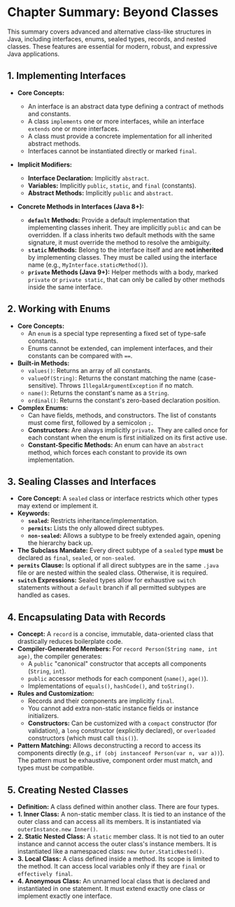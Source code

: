 # Chapter Summary: Beyond Classes

This summary covers advanced and alternative class-like structures in Java, including interfaces, enums, sealed types, records, and nested classes. These features are essential for modern, robust, and expressive Java applications.

## 1. Implementing Interfaces

* **Core Concepts:**
    * An interface is an abstract data type defining a contract of methods and constants.
    * A class `implements` one or more interfaces, while an interface `extends` one or more interfaces.
    * A class must provide a concrete implementation for all inherited abstract methods.
    * Interfaces cannot be instantiated directly or marked `final`.

* **Implicit Modifiers:**
    * **Interface Declaration:** Implicitly `abstract`.
    * **Variables:** Implicitly `public`, `static`, and `final` (constants).
    * **Abstract Methods:** Implicitly `public` and `abstract`.

* **Concrete Methods in Interfaces (Java 8+):**
    * **`default` Methods:** Provide a default implementation that implementing classes inherit. They are implicitly `public` and can be overridden. If a class inherits two default methods with the same signature, it must override the method to resolve the ambiguity.
    * **`static` Methods:** Belong to the interface itself and are **not inherited** by implementing classes. They must be called using the interface name (e.g., `MyInterface.staticMethod()`).
    * **`private` Methods (Java 9+):** Helper methods with a body, marked `private` or `private static`, that can only be called by other methods inside the same interface.

## 2. Working with Enums

* **Core Concepts:**
    * An `enum` is a special type representing a fixed set of type-safe constants.
    * Enums cannot be extended, can implement interfaces, and their constants can be compared with `==`.
* **Built-in Methods:**
    * `values()`: Returns an array of all constants.
    * `valueOf(String)`: Returns the constant matching the name (case-sensitive). Throws `IllegalArgumentException` if no match.
    * `name()`: Returns the constant's name as a `String`.
    * `ordinal()`: Returns the constant's zero-based declaration position.
* **Complex Enums:**
    * Can have fields, methods, and constructors. The list of constants must come first, followed by a semicolon `;`.
    * **Constructors:** Are always implicitly `private`. They are called once for each constant when the enum is first initialized on its first active use.
    * **Constant-Specific Methods:** An enum can have an `abstract` method, which forces each constant to provide its own implementation.

## 3. Sealing Classes and Interfaces

* **Core Concept:** A `sealed` class or interface restricts which other types may extend or implement it.
* **Keywords:**
    * **`sealed`:** Restricts inheritance/implementation.
    * **`permits`:** Lists the only allowed direct subtypes.
    * **`non-sealed`:** Allows a subtype to be freely extended again, opening the hierarchy back up.
* **The Subclass Mandate:** Every direct subtype of a `sealed` type **must** be declared as `final`, `sealed`, or `non-sealed`.
* **`permits` Clause:** Is optional if all direct subtypes are in the same `.java` file or are nested within the sealed class. Otherwise, it is required.
* **`switch` Expressions:** Sealed types allow for exhaustive `switch` statements without a `default` branch if all permitted subtypes are handled as cases.

## 4. Encapsulating Data with Records

* **Concept:** A `record` is a concise, immutable, data-oriented class that drastically reduces boilerplate code.
* **Compiler-Generated Members:** For `record Person(String name, int age)`, the compiler generates:
    * A `public` "canonical" constructor that accepts all components (`String`, `int`).
    * `public` accessor methods for each component (`name()`, `age()`).
    * Implementations of `equals()`, `hashCode()`, and `toString()`.
* **Rules and Customization:**
    * Records and their components are implicitly `final`.
    * You cannot add extra non-static instance fields or instance initializers.
    * **Constructors:** Can be customized with a `compact` constructor (for validation), a `long` constructor (explicitly declared), or `overloaded` constructors (which must call `this()`).
* **Pattern Matching:** Allows deconstructing a record to access its components directly (e.g., `if (obj instanceof Person(var n, var a))`). The pattern must be exhaustive, component order must match, and types must be compatible.

## 5. Creating Nested Classes

* **Definition:** A class defined within another class. There are four types.
* **1. Inner Class:** A non-static member class. It is tied to an instance of the outer class and can access all its members. It is instantiated via `outerInstance.new Inner()`.
* **2. Static Nested Class:** A `static` member class. It is not tied to an outer instance and cannot access the outer class's instance members. It is instantiated like a namespaced class: `new Outer.StaticNested()`.
* **3. Local Class:** A class defined inside a method. Its scope is limited to the method. It can access local variables only if they are `final` or `effectively final`.
* **4. Anonymous Class:** An unnamed local class that is declared and instantiated in one statement. It must extend exactly one class or implement exactly one interface.